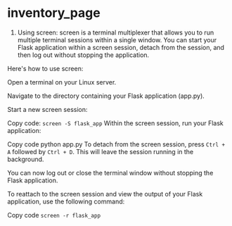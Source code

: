 # inventory_page

1. Using screen:
screen is a terminal multiplexer that allows you to run multiple terminal sessions within a single window. You can start your Flask application within a screen session, detach from the session, and then log out without stopping the application.

Here's how to use screen:

Open a terminal on your Linux server.

Navigate to the directory containing your Flask application (app.py).

Start a new screen session:

Copy code:
``screen -S flask_app``
Within the screen session, run your Flask application:

Copy code
python app.py
To detach from the screen session, press `Ctrl + A` followed by `Ctrl + D`. This will leave the session running in the background.

You can now log out or close the terminal window without stopping the Flask application.

To reattach to the screen session and view the output of your Flask application, use the following command:

Copy code
``screen -r flask_app``
